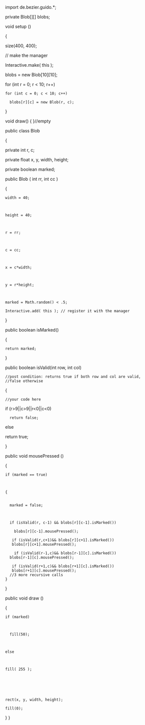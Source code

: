 import de.bezier.guido.*;

private Blob[][] blobs; 






void setup ()



{



  size(400, 400);



  // make the manager



  Interactive.make( this );

  blobs = new Blob[10][10];

  for (int r = 0; r < 10; r++)

    for (int c = 0; c < 10; c++)

      blobs[r][c] = new Blob(r, c);
}



void draw() {
}//empty






public class Blob



{



  private int r, c;



  private float x, y, width, height;

  private boolean marked;





  public Blob ( int rr, int cc )

  {



    width = 40;



    height = 40;



    r = rr;



    c = cc; 



    x = c*width;



    y = r*height;



    marked = Math.random() < .5;

    Interactive.add( this ); // register it with the manager
  }



  public boolean isMarked()

  {



    return marked;
  }



  public boolean isValid(int row, int col)

    //post condition: returns true if both row and col are valid, 
    //false otherwise



  {

    //your code here
   
      
if (r>9||c>9||r<0||c<0)

      return false;
  
  else
  
  return true;
  



  }


  public void mousePressed () 

  {



    if (marked == true)



    {


      marked = false;



      if (isValid(r, c-1) && blobs[r][c-1].isMarked())

        blobs[r][c-1].mousePressed();
        
       if (isValid(r,c+1)&& blobs[r][c+1].isMarked())
       blobs[r][c+1].mousePressed();
       
        if (isValid(r-1,c)&& blobs[r-1][c].isMarked())
      blobs[r-1][c].mousePressed();
      
       if (isValid(r+1,c)&& blobs[r+1][c].isMarked())
       blobs[r+1][c].mousePressed();
      //3 more recursive calls
    }
  }



  public void draw () 



  {    



    if (marked)



      fill(50);



    else 



    fill( 255 );






    rect(x, y, width, height);

    fill(0);
  }
}
